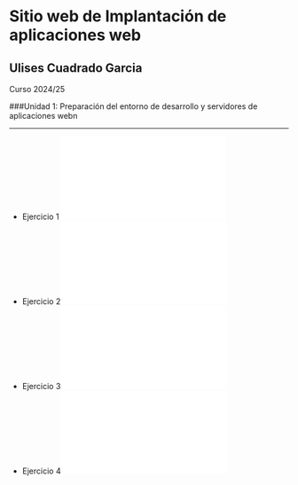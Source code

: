 # Sitio web de Implantación de aplicaciones web

## Ulises Cuadrado Garcia

Curso 2024/25

###Unidad 1: Preparación del entorno de desarrollo y servidores de aplicaciones webn

---

- Ejercicio 1![Ejercicio1](unidad1/ejercicio1.md)
- Ejercicio 2![Ejercicio2](unidad1/ejercicio2.md)
- Ejercicio 3![Ejercicio3](unidad1/ejercicio3.md)
- Ejercicio 4![Ejercicio4](unidad1/ejercicio4.md)
